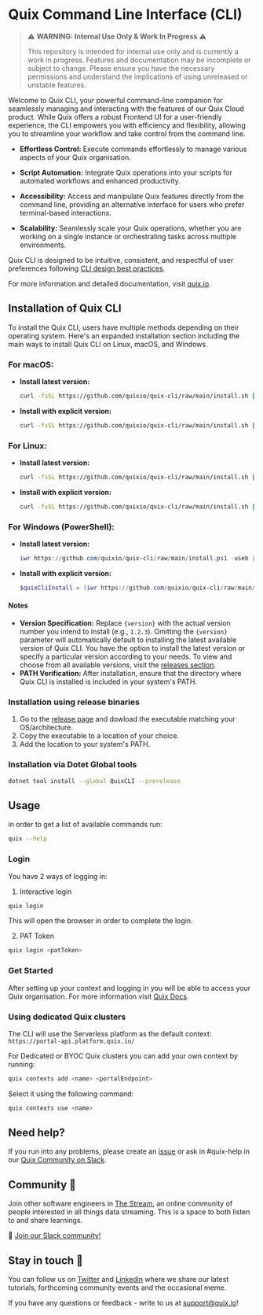 # Quix Command Line Interface (CLI)

> :warning: **WARNING: Internal Use Only & Work In Progress** :warning:
>
> This repository is intended for internal use only and is currently a work in progress. Features and documentation may be incomplete or subject to change. Please ensure you have the necessary permissions and understand the implications of using unreleased or unstable features.

Welcome to Quix CLI, your powerful command-line companion for seamlessly managing and interacting with the features of our Quix Cloud product. While Quix offers a robust Frontend UI for a user-friendly experience, the CLI empowers you with efficiency and flexibility, allowing you to streamline your workflow and take control from the command line.

- **Effortless Control:** Execute commands effortlessly to manage various aspects of your Quix organisation.
  
- **Script Automation:** Integrate Quix operations into your scripts for automated workflows and enhanced productivity.

- **Accessibility:** Access and manipulate Quix features directly from the command line, providing an alternative interface for users who prefer terminal-based interactions.

- **Scalability:** Seamlessly scale your Quix operations, whether you are working on a single instance or orchestrating tasks across multiple environments.

Quix CLI is designed to be intuitive, consistent, and respectful of user preferences following [CLI design best practices](https://clig.dev/). 

For more information and detailed documentation, visit [quix.io](https://www.quix.io/).

## Installation of Quix CLI

To install the Quix CLI, users have multiple methods depending on their operating system. Here's an expanded installation section including the main ways to install Quix CLI on Linux, macOS, and Windows.

### For macOS:

- **Install latest version:**

  ```bash
  curl -fsSL https://github.com/quixio/quix-cli/raw/main/install.sh | sudo bash
  ```
  
- **Install with explicit version:**

  ```bash
  curl -fsSL https://github.com/quixio/quix-cli/raw/main/install.sh | sudo bash -s -- -v={version}
  ```

### For Linux:

- **Install latest version:**

    ```bash
    curl -fsSL https://github.com/quixio/quix-cli/raw/main/install.sh | sudo bash
    ```
    
- **Install with explicit version:**

    ```bash
    curl -fsSL https://github.com/quixio/quix-cli/raw/main/install.sh | sudo bash -s -- -v={version}
    ```

### For Windows (PowerShell):

- **Install latest version:**

  ```powershell
  iwr https://github.com/quixio/quix-cli/raw/main/install.ps1 -useb | iex
  ```
  
- **Install with explicit version:**

  ```powershell
  $quixCliInstall = (iwr https://github.com/quixio/quix-cli/raw/main/install.ps1 -useb).Content; iex "$quixCliInstall {version}"
  ```

#### Notes
- **Version Specification:** Replace `{version}` with the actual version number you intend to install (e.g., `1.2.3`). Omitting the `{version}` parameter will automatically default to installing the latest available version of Quix CLI. You have the option to install the latest version or specify a particular version according to your needs. 
To view and choose from all available versions, visit the [releases section](https://github.com/quixio/quix-cli/releases).
- **PATH Verification:** After installation, ensure that the directory where Quix CLI is installed is included in your system's PATH.

### Installation using release binaries

1. Go to the [release page](https://github.com/quixio/quix-cli/releases) and dowload the executable matching your OS/architecture.
2. Copy the executable to a location of your choice.
3. Add the location to your system's PATH.

### Installation via Dotet Global tools

```bash
dotnet tool install --global QuixCLI --prerelease
```

## Usage

in order to get a list of available commands run: 
```bash
quix --help
```

### Login

You have 2 ways of logging in:

1. Interactive login
```bash
quix login
```
This will open the browser in order to complete the login.

2. PAT Token
```bash
quix login <patToken>
```

### Get Started

After setting up your context and logging in you will be able to access your Quix organisation. For more information visit [Quix Docs](https://quix.io/docs/get-started/cli.html).

### Using dedicated Quix clusters

The CLI will use the Serverless platform as the default context: `https://portal-api.platform.quix.io/`

For Dedicated or BYOC Quix clusters you can add your own context by running: 
```bash 
quix contexts add <name> <portalEndpoint>
```
 
Select it using the following command:
```bash
quix contexts use <name>
```

## Need help?

If you run into any problems, please create an [issue](https://github.com/quixio/quix-cli/issues) or ask in #quix-help in our [Quix Community on Slack](https://quix.io/slack-invite).  

## Community 👭

Join other software engineers in [The Stream](https://quix.io/slack-invite), an online community of people interested in all things data streaming. This is a space to both listen to and share learnings.

🙌  [Join our Slack community!](https://quix.io/slack-invite)

## Stay in touch 👋

You can follow us on [Twitter](https://twitter.com/quix_io) and [Linkedin](https://www.linkedin.com/company/70925173) where we share our latest tutorials, forthcoming community events and the occasional meme.  

If you have any questions or feedback - write to us at support@quix.io!

